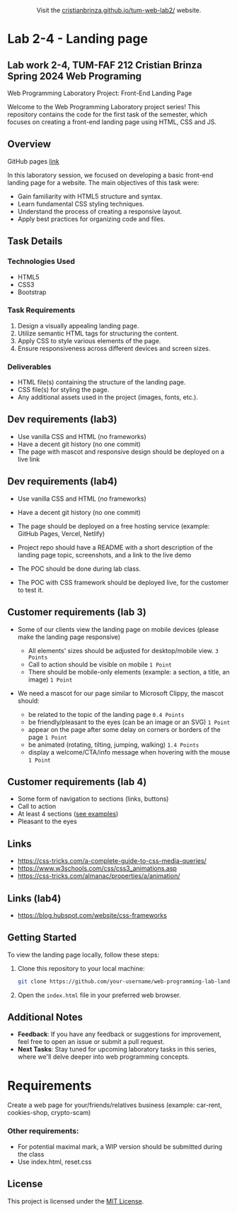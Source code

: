 
<p align='center' > Visit the <a href="https://cristianbrinza.github.io/tum-web-lab2/" >cristianbrinza.github.io/tum-web-lab2/</a> website.</p>

# Lab 2-4 - Landing page

## Lab work 2-4, TUM-FAF 212 Cristian Brinza  Spring 2024 Web Programing
Web Programming Laboratory Project: Front-End Landing Page 

Welcome to the Web Programming Laboratory project series! This repository contains the code for the first task of the semester, which focuses on creating a front-end landing page using HTML, CSS and JS.


## Overview

GitHub pages [link](https://cristianbrinza.github.io/tum-web-lab2/)

In this laboratory session, we focused on developing a basic front-end landing page for a website. The main objectives of this task were:

- Gain familiarity with HTML5 structure and syntax.
- Learn fundamental CSS styling techniques.
- Understand the process of creating a responsive layout.
- Apply best practices for organizing code and files.

## Task Details

### Technologies Used
- HTML5
- CSS3
- Bootstrap

### Task Requirements
1. Design a visually appealing landing page.
2. Utilize semantic HTML tags for structuring the content.
3. Apply CSS to style various elements of the page.
4. Ensure responsiveness across different devices and screen sizes.

### Deliverables
- HTML file(s) containing the structure of the landing page.
- CSS file(s) for styling the page.
- Any additional assets used in the project (images, fonts, etc.).

## Dev requirements (lab3)

- Use vanilla CSS and HTML (no frameworks)
- Have a decent git history (no one commit)
- The page with mascot and responsive design should be deployed on a live link

## Dev requirements (lab4)

- Use vanilla CSS and HTML (no frameworks)
- Have a decent git history (no one commit)
- The page should be deployed on a free hosting service (example: GitHub Pages, Vercel, Netlify)
- Project repo should have a README with a short description of the landing page topic, screenshots, and a link to the live demo


- The POC should be done during lab class.
- The POC with CSS framework should be deployed live, for the customer to test it.


## Customer requirements (lab 3)

- Some of our clients view the landing page on mobile devices (please make the landing page responsive)
  - All elements' sizes should be adjusted for desktop/mobile view. `3 Points`
  - Call to action should be visible on mobile `1 Point`
  - There should be mobile-only elements (example: a section, a title, an image) `1 Point`
    
- We need a mascot for our page similar to Microsoft Clippy, the mascot should:
  - be related to the topic of the landing page `0.4 Points`
  - be friendly/pleasant to the eyes (can be an image or an SVG) `1 Point`
  - appear on the page after some delay on corners or borders of the page `1 Point`
  - be animated (rotating, tilting, jumping, walking) `1.4 Points`
  - display a welcome/CTA/info message when hovering with the mouse `1 Point`

## Customer requirements (lab 4)

- Some form of navigation to sections (links, buttons)
- Call to action
- At least 4 sections ([see examples](https://webflow.com/blog/high-converting-landing-page))
- Pleasant to the eyes

## Links

- https://css-tricks.com/a-complete-guide-to-css-media-queries/
- https://www.w3schools.com/css/css3_animations.asp
- https://css-tricks.com/almanac/properties/a/animation/

## Links (lab4)

- https://blog.hubspot.com/website/css-frameworks

## Getting Started

To view the landing page locally, follow these steps:

1. Clone this repository to your local machine:

    ```bash
    git clone https://github.com/your-username/web-programming-lab-landing-page.git
    ```

2. Open the `index.html` file in your preferred web browser.

## Additional Notes

- **Feedback**: If you have any feedback or suggestions for improvement, feel free to open an issue or submit a pull request.
- **Next Tasks**: Stay tuned for upcoming laboratory tasks in this series, where we'll delve deeper into web programming concepts.



# Requirements

Create a web page for your/friends/relatives business (example: car-rent, cookies-shop, crypto-scam)



### Other requirements:

- For potential maximal mark, a WIP version should be submitted during the class
- Use index.html, reset.css


## License

This project is licensed under the [MIT License](LICENSE).

